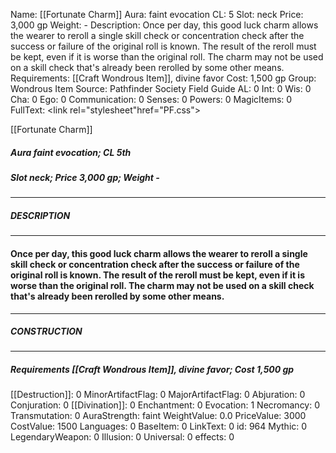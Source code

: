 Name: [[Fortunate Charm]]
Aura: faint evocation
CL: 5
Slot: neck
Price: 3,000 gp
Weight: -
Description: Once per day, this good luck charm allows the wearer to reroll a single skill check or concentration check after the success or failure of the original roll is known. The result of the reroll must be kept, even if it is worse than the original roll. The charm may not be used on a skill check that's already been rerolled by some other means.
Requirements: [[Craft Wondrous Item]], divine favor
Cost: 1,500 gp
Group: Wondrous Item
Source: Pathfinder Society Field Guide
AL: 0
Int: 0
Wis: 0
Cha: 0
Ego: 0
Communication: 0
Senses: 0
Powers: 0
MagicItems: 0
FullText: <link rel="stylesheet"href="PF.css"><div class="heading"><p class="alignleft">[[Fortunate Charm]]</p><div style="clear: both;"></div></div><div><h5><b>Aura </b>faint evocation; <b>CL </b>5th</h5><h5><b>Slot </b>neck; <b>Price </b>3,000 gp; <b>Weight </b>-</h5></div><hr/><div><h5><b>DESCRIPTION</b></h5></div><hr/><div><h4><p>Once per day, this good luck charm allows the wearer to reroll a single skill check or concentration check after the success or failure of the original roll is known. The result of the reroll must be kept, even if it is worse than the original roll. The charm may not be used on a skill check that's already been rerolled by some other means.</p></h4></div><hr/><div><h5><b>CONSTRUCTION</b></h5></div><hr/><div><h5><b>Requirements </b>[[Craft Wondrous Item]], <i>divine favor</i>; <b>Cost </b>1,500 gp</h5></div>
[[Destruction]]: 0
MinorArtifactFlag: 0
MajorArtifactFlag: 0
Abjuration: 0
Conjuration: 0
[[Divination]]: 0
Enchantment: 0
Evocation: 1
Necromancy: 0
Transmutation: 0
AuraStrength: faint
WeightValue: 0.0
PriceValue: 3000
CostValue: 1500
Languages: 0
BaseItem: 0
LinkText: 0
id: 964
Mythic: 0
LegendaryWeapon: 0
Illusion: 0
Universal: 0
effects: 0
